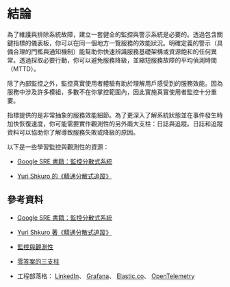 # 結論

為了維護與排除系統故障，建立一套健全的監控與警示系統是必要的。透過包含關鍵指標的儀表板，你可以在同一個地方一覽服務的效能狀況。明確定義的警示（具備合理的門檻與通知機制）能幫助你快速辨識服務基礎架構或資源飽和的任何異常。透過採取必要行動，你可以避免服務降級，並縮短服務故障的平均偵測時間（MTTD）。

除了內部監控之外，監控真實使用者體驗有助於理解用戶感受到的服務效能。因為服務中涉及許多模組，多數不在你掌控範圍內，因此實施真實使用者監控十分重要。

指標提供的是非常抽象的服務效能細節。為了更深入了解系統狀態並在事件發生時加快恢復速度，你可能需要實作觀測性的另外兩大支柱：日誌與追蹤。日誌和追蹤資料可以協助你了解導致服務失敗或降級的原因。

以下是一些學習監控與觀測性的資源：

-   [Google SRE 書籍：監控分散式系統](https://sre.google/sre-book/monitoring-distributed-systems/)

-   [Yuri Shkuro 的《精通分散式追蹤》](https://learning.oreilly.com/library/view/mastering-distributed-tracing/9781788628464/)


## 參考資料

-   [Google SRE 書籍：監控分散式系統](https://sre.google/sre-book/monitoring-distributed-systems/)

-   [Yuri Shkuro 著《精通分散式追蹤》](https://learning.oreilly.com/library/view/mastering-distributed-tracing/9781788628464/)

-   [監控與觀測性](https://copyconstruct.medium.com/monitoring-and-observability-8417d1952e1c)

-   [零答案的三支柱](https://medium.com/lightstephq/three-pillars-with-zero-answers-2a98b36358b8)

-   工程部落格：
    [LinkedIn](https://engineering.linkedin.com/blog/topic/monitoring)、
    [Grafana](https://grafana.com/blog/)、
    [Elastic.co](https://www.elastic.co/blog/)、
    [OpenTelemetry](https://medium.com/opentelemetry)
